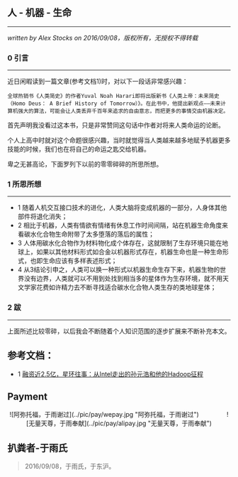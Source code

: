 ## 人 - 机器 - 生命 ##
---
*written by Alex Stocks on 2016/09/08，版权所有，无授权不得转载*

### 0 引言 ###
---

近日闲暇读到一篇文章(参考文档1)时，对以下一段话非常感兴趣：


	全球热销书《人类简史》的作者Yuval Noah Harari即将出版新书《人类上帝：未来简史（Homo Deus： A Brief History of Tomorrow）》。在此书中，他提出新观点——未来计算机强大的算法，可能会让人类丢弃千百年来追求的自由意志，而把更多的事情交由机器决定。      

首先声明我没看过这本书，只是非常赞同这句话中作者对将来人类命运的论断。

个人上高中时就对这个命题很感兴趣，当时就觉得当人类越来越多地赋予机器更多技能的时候，我们也在将自己的命运之匙交给机器。

卑之无甚高论，下面罗列下以前的零零碎碎的所思所想。

### 1 所思所想 ###
---

- 1 随着人机交互接口技术的进化，人类大脑将变成机器的一部分，人身体其他部件将退化消失；
- 2 相比于机器，人类有情欲有情绪有休息工作时间间隔，站在机器生命角度来看碳水化合物生命附带了太多堕落的落后的属性；
- 3 人体用碳水化合物作为材料物化成个体存在，这就限制了生存环境只能在地球上，如果以其他材料形式如合金以机器形式存在，机器生命也是一种生命形式，也即生命应该有多样表述形式；
- 4 从3结论引申之，人类可以换一种形式以机器生命生存下来，机器生物的世界没有边界，人类就可以不用到处找到相当多的星体作为生存环境，就不用天文学家花费如许精力去不断寻找适合碳水化合物人类生存的类地球星体；

### 2 跋 ###
---

上面所述比较零碎，以后我会不断随着个人知识范围的逐步扩展来不断补充本文。

参考文档：
---
- 1 [融资近2.5亿，星环往事：从Intel走出的孙元浩和他的Hadoop征程](http://www.xtecher.com/Xfeature/view?aid=1304)

## Payment

<center> ![阿弥托福，于雨谢过](../pic/pay/wepay.jpg "阿弥托福，于雨谢过") &nbsp;&nbsp;&nbsp;&nbsp;&nbsp;&nbsp;&nbsp;&nbsp;&nbsp;&nbsp;&nbsp;&nbsp;&nbsp;&nbsp; ![无量天尊，于雨奉献](../pic/pay/alipay.jpg "无量天尊，于雨奉献") </center>

## 扒粪者-于雨氏 ##

> 2016/09/08，于雨氏，于东沪。
